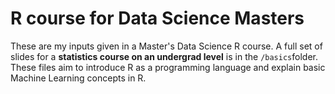 # R course for Data Science Masters

These are my inputs given in a Master's Data Science R course. A full set of slides for a **statistics course on an undergrad level** is in the `/basics`folder. These files aim to introduce R as a programming language and explain basic Machine Learning concepts in R.
